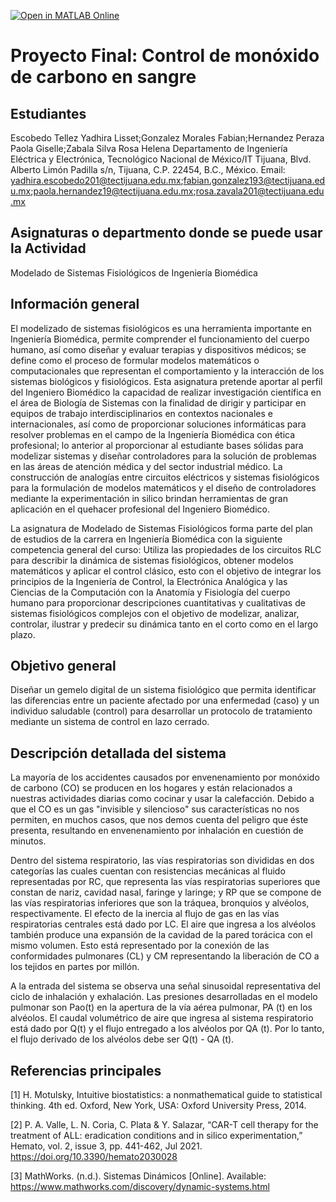 [![Open in MATLAB Online](https://www.mathworks.com/images/responsive/global/open-in-matlab-online.svg)](https://matlab.mathworks.com/open/github/v1?repo=Yari201/Sistema-respiratorio-Control-de-monoxido-de-carbono-en-la-sangre)

# Proyecto Final: Control de monóxido de carbono en sangre

## Estudiantes
Escobedo Tellez Yadhira Lisset;Gonzalez Morales Fabian;Hernandez Peraza Paola Giselle;Zabala Silva Rosa Helena
Departamento de Ingeniería Eléctrica y Electrónica, Tecnológico Nacional de México/IT Tijuana, Blvd. Alberto Limón Padilla s/n, Tijuana, C.P. 22454, B.C., México. Email: yadhira.escobedo201@tectijuana.edu.mx;fabian.gonzalez193@tectijuana.edu.mx;paola.hernandez19@tectijuana.edu.mx;rosa.zavala201@tectijuana.edu.mx

## Asignaturas o departmento donde se puede usar la Actividad
Modelado de Sistemas Fisiológicos de Ingeniería Biomédica

## Información general
El modelizado de sistemas fisiológicos es una herramienta importante en Ingeniería Biomédica, permite comprender el funcionamiento del cuerpo humano, así como diseñar y evaluar terapias y dispositivos médicos; se define como el proceso de formular modelos matemáticos o computacionales que representan el comportamiento y la interacción de los sistemas biológicos y fisiológicos. Esta asignatura pretende aportar al perfil del Ingeniero Biomédico la capacidad de realizar investigación científica en el área de Biología de Sistemas con la finalidad de dirigir y participar en equipos de trabajo interdisciplinarios en contextos nacionales e internacionales, así como de proporcionar soluciones informáticas para resolver problemas en el campo de la Ingeniería Biomédica con ética profesional; lo anterior al proporcionar al estudiante bases sólidas para modelizar sistemas y diseñar controladores para la solución de problemas en las áreas de atención médica y del sector industrial médico. La construcción de analogías entre circuitos eléctricos y sistemas fisiológicos para la formulación de modelos matemáticos y el diseño de controladores mediante la experimentación in silico brindan herramientas de gran aplicación en el quehacer profesional del Ingeniero Biomédico.

La asignatura de Modelado de Sistemas Fisiológicos forma parte del plan de estudios de la carrera en Ingeniería Biomédica con la siguiente competencia general del curso: Utiliza las propiedades de los circuitos RLC para describir la dinámica de sistemas fisiológicos, obtener modelos matemáticos y aplicar el control clásico, esto con el objetivo de integrar los principios de la Ingeniería de Control, la Electrónica Analógica y las Ciencias de la Computación con la Anatomía y Fisiología del cuerpo humano para proporcionar descripciones cuantitativas y cualitativas de sistemas fisiológicos complejos con el objetivo de modelizar, analizar, controlar, ilustrar y predecir su dinámica tanto en el corto como en el largo plazo.

## Objetivo general
Diseñar un gemelo digital de un sistema fisiológico que permita identificar las diferencias entre un paciente afectado por una enfermedad (caso) y un individuo saludable (control) para desarrollar un protocolo de tratamiento mediante un sistema de control en lazo cerrado.

## Descripción detallada del sistema
La mayoría de los accidentes causados por envenenamiento por monóxido de carbono (CO) se producen en los hogares y están relacionados a nuestras actividades diarias como cocinar y usar la calefacción. Debido a que el CO es un gas "invisible y silencioso" sus características no nos permiten, en muchos casos, que nos demos cuenta del peligro que éste presenta, resultando en envenenamiento por inhalación en cuestión de minutos.

Dentro del sistema respiratorio, las vías respiratorias son divididas en dos categorías las cuales cuentan con resistencias mecánicas al fluido representadas por RC, que representa las vías respiratorias superiores que constan de nariz, cavidad nasal, faringe y laringe; y RP que se compone de las vías respiratorias inferiores que son la tráquea, bronquios y alvéolos, respectivamente. El efecto de la inercia al flujo de gas en las vías respiratorias centrales está dado por LC. El aire que ingresa a los alvéolos también produce una expansión de la cavidad de la pared torácica con el mismo volumen. Esto está representado por la conexión de las conformidades pulmonares (CL) y CM representando la liberación de CO a los tejidos en partes por millón. 

A la entrada del sistema se observa una señal sinusoidal representativa del ciclo de inhalación y exhalación. Las presiones desarrolladas en el modelo pulmonar son Pao(t) en la apertura de la vía aérea pulmonar, PA (t) en los alvéolos.  El caudal volumétrico de aire que ingresa al sistema respiratorio está dado por Q(t) y el flujo entregado a los alvéolos por QA (t). Por lo tanto, el flujo derivado de los alvéolos debe ser Q(t) - QA (t). 

## Referencias principales
[1] H. Motulsky, Intuitive biostatistics: a nonmathematical guide to statistical thinking. 4th ed. Oxford, New York, USA: Oxford University Press, 2014.

[2] P. A. Valle, L. N. Coria, C. Plata & Y. Salazar, “CAR-T cell therapy for the treatment of ALL: eradication conditions and in silico experimentation,” Hemato, vol. 2, issue 3, pp. 441-462, Jul 2021. https://doi.org/10.3390/hemato2030028 

[3] MathWorks. (n.d.). Sistemas Dinámicos [Online]. Available: https://www.mathworks.com/discovery/dynamic-systems.html

